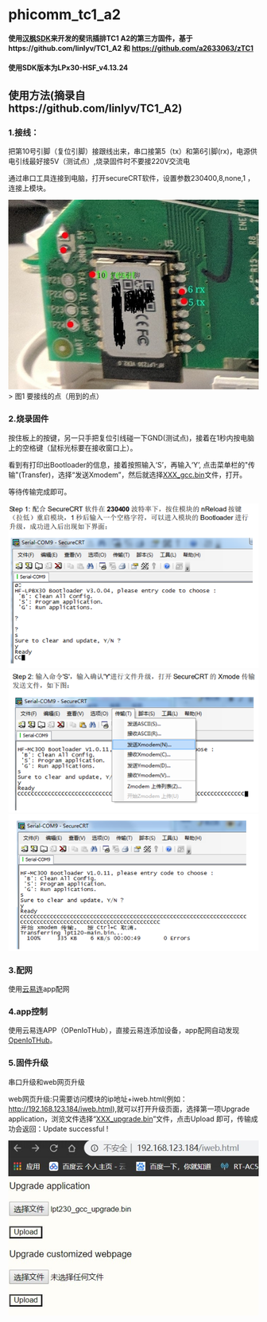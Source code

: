 # phicomm_tc1_a2

#### 使用[汉枫SDK](http://www.hi-flying.com/download-center-1/software-development-kit-1/download-item-hf-lpx30-hsf-sdk-1mb-2mb)来开发的斐讯插排TC1 A2的第三方固件，基于https://github.com/linlyv/TC1_A2 和 https://github.com/a2633063/zTC1
#### 使用SDK版本为LPx30-HSF_v4.13.24

## 使用方法(摘录自https://github.com/linlyv/TC1_A2)

### 1.接线：

把第10号引脚（复位引脚）接跟线出来，串口接第5（tx）和第6引脚(rx)，电源供电引线最好接5V（测试点）,烧录固件时不要接220V交流电

通过串口工具连接到电脑，打开secureCRT软件，设置参数230400,8,none,1 ，连接上模块。

<img src="./doc/lpt230.jpg" width="540" >
> 图1 要接线的点（用到的点）


### 2.烧录固件

按住板上的按键，另一只手把复位引线碰一下GND(测试点)，接着在1秒内按电脑上的空格键（鼠标光标要在接收窗口上）。

看到有打印出Bootloader的信息，接着按照输入‘S’，再输入‘Y’,  点击菜单栏的"传输"(Transfer)，选择“发送Xmodem”，然后就选择[XXX_gcc.bin](https://github.com/IoTDevice/phicomm_tc1_a2/releases)文件，打开。

等待传输完成即可。

<img src="./doc/step1.png" width="540">
<img src="./doc/step2.png" width="540">
<img src="./doc/step3.png" width="540">

### 3.配网

使用[云易连](https://github.com/OpenIoTHub/OpenIoTHub)app配网

### 4.app控制
使用云易连APP（OPenIoTHub），直接云易连添加设备，app配网自动发现[OpenIoTHub](https://github.com/OpenIoTHub/OpenIoTHub)。

### 5.固件升级

串口升级和web网页升级

web网页升级:只需要访问模块的ip地址+iweb.html(例如：http://192.168.123.184/iweb.html),就可以打开升级页面，选择第一项Upgrade application，浏览文件选择“[XXX_upgrade.bin](https://github.com/IoTDevice/phicomm_tc1_a2/releases)”文件，点击Upload
即可，传输成功会返回：Update successful !

<img src="./doc/webup.jpg" width="540">
